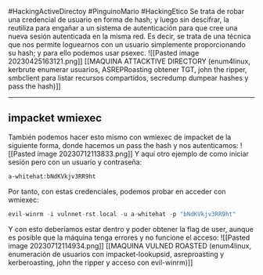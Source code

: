 #HackingActiveDirectoy #PinguinoMario #HackingEtico 
Se trata de robar una credencial de usuario en forma de hash; y luego sin descifrar, la reutiliza para engañar a un sistema de autenticación para que cree una nueva sesión autenticada en la misma red. Es decir, se trata de una técnica que nos permite loguearnos con un usuario simplemente proporcionando su hash; y para ello podemos usar psexec.
![[Pasted image 20230425163121.png]]
[[MAQUINA ATTACKTIVE DIRECTORY (enum4linux, kerbrute enumerar usuarios, ASREPRoasting obtener TGT, john the ripper, smbclient para listar recursos compartidos, secredump dumpear hashes y pass the hash)]]

-----------------------------

## impacket wmiexec

También podemos hacer esto mismo con wmiexec de impacket de la siguiente forma, donde hacemos un pass the hash y nos autenticamos: 
![[Pasted image 20230712113833.png]]
Y aquí otro ejemplo de como iniciar sesión pero con un usuario y contraseña:
```bash
a-whitehat:bNdKVkjv3RR9ht
```
Por tanto, con estas credenciales, podemos probar en acceder con wmiexec:
```php
evil-winrm -i vulnnet-rst.local -u a-whitehat -p "bNdKVkjv3RR9ht"
```
Y con esto deberíamos estar dentro y poder obtener la flag de user, aunque es posible que la máquina tenga errores y no funcione el acceso:
![[Pasted image 20230712114934.png]]
[[MAQUINA VULNED ROASTED (enum4linux, enumeración de usuarios con impacket-lookupsid, asreproasting y kerberoasting, john the ripper y acceso con evil-winrm)]]
